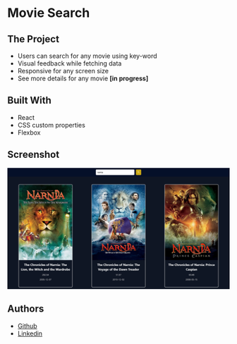 # Movie Search

## The Project

- Users can search for any movie using key-word
- Visual feedback while fetching data
- Responsive for any screen size
- See more details for any movie **[in progress]**

## Built With

- React
- CSS custom properties
- Flexbox

## Screenshot

![Site Screenshot](./src/assets/img/screenshot.png)

## Authors

- [Github](https://github.com/heiderick13)
- [Linkedin](https://www.linkedin.com/in/marcelo-ferreira-de-oliveira/)
